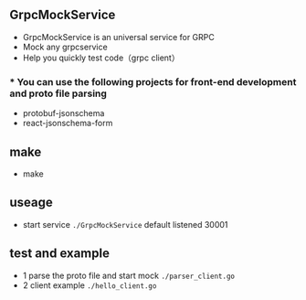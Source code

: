 ## GrpcMockService
- GrpcMockService is an universal service for GRPC
- Mock any grpcservice
- Help you quickly test code（grpc client）

### * You can use the following projects for front-end development and proto file parsing
- protobuf-jsonschema 
- react-jsonschema-form

## make
- make

## useage
- start service `./GrpcMockService` default listened 30001

## test and example
- 1  parse the proto file and start mock `./parser_client.go` 
- 2  client example `./hello_client.go`

